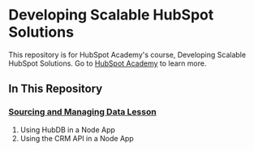 # Developing Scalable HubSpot Solutions
This repository is for HubSpot Academy's course, Developing Scalable HubSpot Solutions. Go to [HubSpot Academy](https://academy.hubspot.com) to learn more.

## In This Repository

### [Sourcing and Managing Data Lesson](https://app.hubspot.com/l/academy/tracks/1058124/1058820/5142)
1. Using HubDB in a Node App
2. Using the CRM API in a Node App
